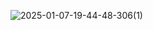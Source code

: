 ![2025-01-07-19-44-48-306(1)](https://github.com/user-attachments/assets/f4ee7c90-87cd-467e-962e-3529cea6b443)

